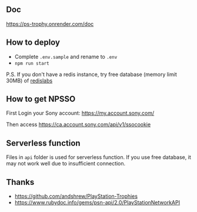 ## Doc

https://ps-trophy.onrender.com/doc

## How to deploy

- Complete `.env.sample` and rename to `.env`
- `npm run start`

P.S. If you don't have a redis instance, try free database (memory limit 30MB) of [redislabs](https://redislabs.com/)

## How to get NPSSO

First Login your Sony account: https://my.account.sony.com/

Then access https://ca.account.sony.com/api/v1/ssocookie

## Serverless function

Files in `api` folder is used for serverless function. If you use free database, it may not work well due to insufficient connection.

## Thanks

- https://github.com/andshrew/PlayStation-Trophies
- https://www.rubydoc.info/gems/psn-api/2.0/PlayStationNetworkAPI
